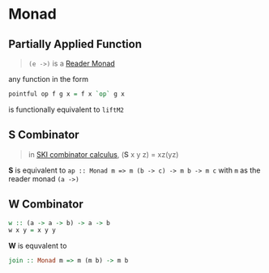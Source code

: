 # Monad

## Partially Applied Function

> `(e ->)` is a [Reader Monad](http://hackage.haskell.org/packages/archive/mtl/latest/doc/html/Control-Monad-Reader.html)

any function in the form

```hs
pointful op f g x = f x `op` g x
```

is functionally equivalent to `liftM2`

## S Combinator

> in [SKI combinator calculus](https://en.wikipedia.org/wiki/SKI_combinator_calculus), (**S** x y z) = xz(yz)

**S** is equivalent to `ap :: Monad m => m (b -> c) -> m b -> m c` with `m` as the reader monad `(a ->)`

## W Combinator

```hs
w :: (a -> a -> b) -> a -> b
w x y = x y y
```

**W** is equvalent to

```hs
join :: Monad m => m (m b) -> m b
```
